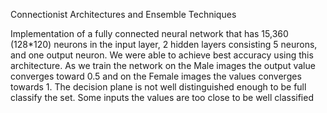 Connectionist Architectures and Ensemble Techniques

Implementation of a fully connected neural network that has 15,360 (128*120) neurons in the input layer, 2 hidden layers consisting 5 neurons, and one output neuron. We were able to achieve best accuracy using this architecture. As we train the network on the Male images the output value converges toward 0.5 and on the Female images the values converges towards 1. The decision plane is not well distinguished enough to be full classify the set. Some inputs the values are too close to be well classified
